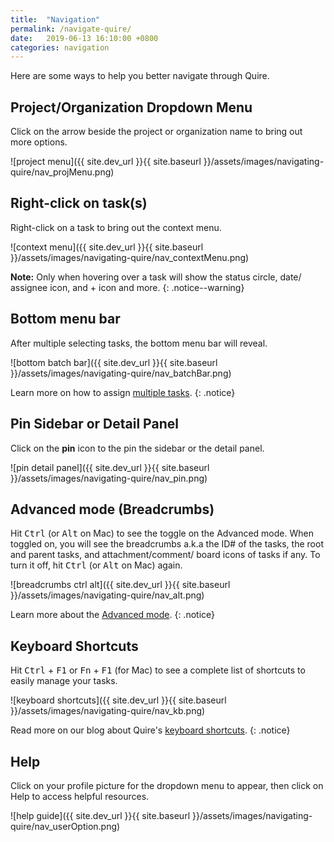 ```yaml
---
title:  "Navigation"
permalink: /navigate-quire/
date:   2019-06-13 16:10:00 +0800
categories: navigation
---
```

Here are some ways to help you better navigate through Quire.

## Project/Organization Dropdown Menu

Click on the arrow beside the project or organization name to bring out more options. 

![project menu]({{ site.dev_url }}{{ site.baseurl }}/assets/images/navigating-quire/nav_projMenu.png)


## Right-click on task(s)

Right-click on a task to bring out the context menu. 

![context menu]({{ site.dev_url }}{{ site.baseurl }}/assets/images/navigating-quire/nav_contextMenu.png)

**Note:** Only when hovering over a task will show the status circle, date/ assignee icon, and + icon and more. 
{: .notice--warning}


## Bottom menu bar

After multiple selecting tasks, the bottom menu bar will reveal. 

![bottom batch bar]({{ site.dev_url }}{{ site.baseurl }}/assets/images/navigating-quire/nav_batchBar.png)

Learn more on how to assign [multiple tasks](/guide/multiple-select/).
{: .notice}

## Pin Sidebar or Detail Panel

Click on the **pin** icon to the pin the sidebar or the detail panel. 

![pin detail panel]({{ site.dev_url }}{{ site.baseurl }}/assets/images/navigating-quire/nav_pin.png)


## Advanced mode (Breadcrumbs)

Hit <kbd>Ctrl</kbd> (or <kbd>Alt</kbd> on Mac) to see the toggle on the Advanced mode. When toggled on, you will see the breadcrumbs a.k.a the ID# of the tasks, the root and parent tasks, and attachment/comment/ board icons of tasks if any. To turn it off, hit <kbd>Ctrl</kbd> (or <kbd>Alt</kbd> on Mac) again.

![breadcrumbs ctrl alt]({{ site.dev_url }}{{ site.baseurl }}/assets/images/navigating-quire/nav_alt.png)

Learn more about the [Advanced mode](/guide/breadcrumbs/).
{: .notice}


## Keyboard Shortcuts

Hit <kbd>Ctrl</kbd> + <kbd>F1</kbd> or <kbd>Fn</kbd> + <kbd>F1</kbd> (for Mac) to see a complete list of shortcuts to easily manage your tasks.

![keyboard shortcuts]({{ site.dev_url }}{{ site.baseurl }}/assets/images/navigating-quire/nav_kb.png)

Read more on our blog about Quire's [keyboard shortcuts](https://quire.io/blog/p/A-few-shortcuts-that-actually-make-your-life-easier.html). 
{: .notice}


## Help
Click on your profile picture for the dropdown menu to appear, then click on Help to access helpful resources. 


![help guide]({{ site.dev_url }}{{ site.baseurl }}/assets/images/navigating-quire/nav_userOption.png)





